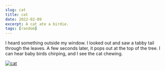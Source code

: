 ```yaml
---
slug: cat
title: cat
date: 2022-02-09
excerpt: A cat ate a birdie.
tags: [random]
---
```


I heard something outside my window. I looked out and saw a tabby tail through the leaves. A few seconds later, it pops out at the top of the tree. I can hear baby birds chirping, and I see the cat chewing.

[![cat](https://i3.ytimg.com/vi/WPAhIPJNIDM/maxresdefault.jpg)](https://www.youtube.com/watch?v=WPAhIPJNIDM)